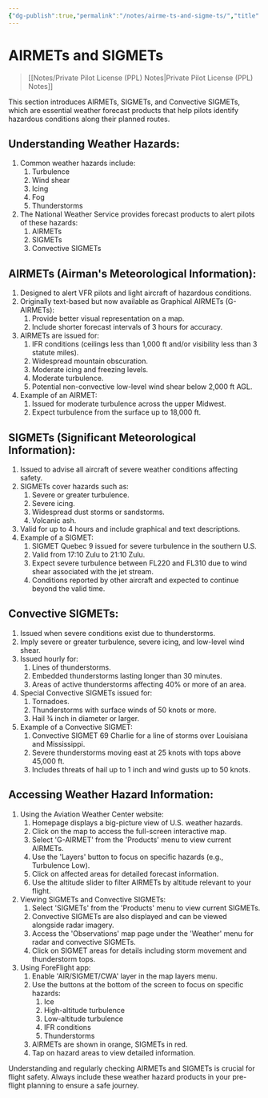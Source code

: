 ```yaml
---
{"dg-publish":true,"permalink":"/notes/airme-ts-and-sigme-ts/","title":"AIRMETs and SIGMETs","tags":["aviation","classnotes"]}
---
```



# AIRMETs and SIGMETs
> [[Notes/Private Pilot License (PPL) Notes\|Private Pilot License (PPL) Notes]]

This section introduces AIRMETs, SIGMETs, and Convective SIGMETs, which are essential weather forecast products that help pilots identify hazardous conditions along their planned routes.

## Understanding Weather Hazards:

1. Common weather hazards include:
    1. Turbulence
    2. Wind shear
    3. Icing
    4. Fog
    5. Thunderstorms
2. The National Weather Service provides forecast products to alert pilots of these hazards:
    1. AIRMETs
    2. SIGMETs
    3. Convective SIGMETs

## AIRMETs (Airman's Meteorological Information):

1. Designed to alert VFR pilots and light aircraft of hazardous conditions.
2. Originally text-based but now available as Graphical AIRMETs (G-AIRMETs):
    1. Provide better visual representation on a map.
    2. Include shorter forecast intervals of 3 hours for accuracy.
3. AIRMETs are issued for:
    1. IFR conditions (ceilings less than 1,000 ft and/or visibility less than 3 statute miles).
    2. Widespread mountain obscuration.
    3. Moderate icing and freezing levels.
    4. Moderate turbulence.
    5. Potential non-convective low-level wind shear below 2,000 ft AGL.
4. Example of an AIRMET:
    1. Issued for moderate turbulence across the upper Midwest.
    2. Expect turbulence from the surface up to 18,000 ft.

## SIGMETs (Significant Meteorological Information):

1. Issued to advise all aircraft of severe weather conditions affecting safety.
2. SIGMETs cover hazards such as:
    1. Severe or greater turbulence.
    2. Severe icing.
    3. Widespread dust storms or sandstorms.
    4. Volcanic ash.
3. Valid for up to 4 hours and include graphical and text descriptions.
4. Example of a SIGMET:
    1. SIGMET Quebec 9 issued for severe turbulence in the southern U.S.
    2. Valid from 17:10 Zulu to 21:10 Zulu.
    3. Expect severe turbulence between FL220 and FL310 due to wind shear associated with the jet stream.
    4. Conditions reported by other aircraft and expected to continue beyond the valid time.

## Convective SIGMETs:

1. Issued when severe conditions exist due to thunderstorms.
2. Imply severe or greater turbulence, severe icing, and low-level wind shear.
3. Issued hourly for:
    1. Lines of thunderstorms.
    2. Embedded thunderstorms lasting longer than 30 minutes.
    3. Areas of active thunderstorms affecting 40% or more of an area.
4. Special Convective SIGMETs issued for:
    1. Tornadoes.
    2. Thunderstorms with surface winds of 50 knots or more.
    3. Hail ¾ inch in diameter or larger.
5. Example of a Convective SIGMET:
    1. Convective SIGMET 69 Charlie for a line of storms over Louisiana and Mississippi.
    2. Severe thunderstorms moving east at 25 knots with tops above 45,000 ft.
    3. Includes threats of hail up to 1 inch and wind gusts up to 50 knots.

## Accessing Weather Hazard Information:

1. Using the Aviation Weather Center website:
    1. Homepage displays a big-picture view of U.S. weather hazards.
    2. Click on the map to access the full-screen interactive map.
    3. Select 'G-AIRMET' from the 'Products' menu to view current AIRMETs.
    4. Use the 'Layers' button to focus on specific hazards (e.g., Turbulence Low).
    5. Click on affected areas for detailed forecast information.
    6. Use the altitude slider to filter AIRMETs by altitude relevant to your flight.
2. Viewing SIGMETs and Convective SIGMETs:
    1. Select 'SIGMETs' from the 'Products' menu to view current SIGMETs.
    2. Convective SIGMETs are also displayed and can be viewed alongside radar imagery.
    3. Access the 'Observations' map page under the 'Weather' menu for radar and convective SIGMETs.
    4. Click on SIGMET areas for details including storm movement and thunderstorm tops.
3. Using ForeFlight app:
    1. Enable 'AIR/SIGMET/CWA' layer in the map layers menu.
    2. Use the buttons at the bottom of the screen to focus on specific hazards:
        1. Ice
        2. High-altitude turbulence
        3. Low-altitude turbulence
        4. IFR conditions
        5. Thunderstorms
    3. AIRMETs are shown in orange, SIGMETs in red.
    4. Tap on hazard areas to view detailed information.

Understanding and regularly checking AIRMETs and SIGMETs is crucial for flight safety. Always include these weather hazard products in your pre-flight planning to ensure a safe journey.